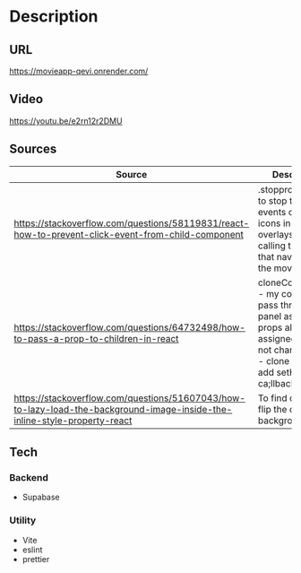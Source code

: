 # **Description**

## **URL**
<https://movieapp-qevi.onrender.com/>

## **Video**
<https://youtu.be/e2rn12r2DMU>

## **Sources**

| Source                                                                                                                      | Description                                                                                                                                                     |
| --------------------------------------------------------------------------------------------------------------------------- | --------------------------------------------------------------------------------------------------------------------------------------------------------------- |
| <https://stackoverflow.com/questions/58119831/react-how-to-prevent-click-event-from-child-component>                        | .stoppropogation() to stop the click events on the icons in the overlays from calling the on click that navigaes to the movie page                              |
| <https://stackoverflow.com/questions/64732498/how-to-pass-a-prop-to-children-in-react>                                      | cloneComponent - my components pass through the panel as with props already assigned - could not change props - clone instead to add setHero ca;llback function |
| <https://stackoverflow.com/questions/51607043/how-to-lazy-load-the-background-image-inside-the-inline-style-property-react> | To find out how to flip the css for the background image                                                                                                        |

## **Tech**

### **Backend**

- Supabase

### **Utility**

- Vite
- eslint
- prettier
